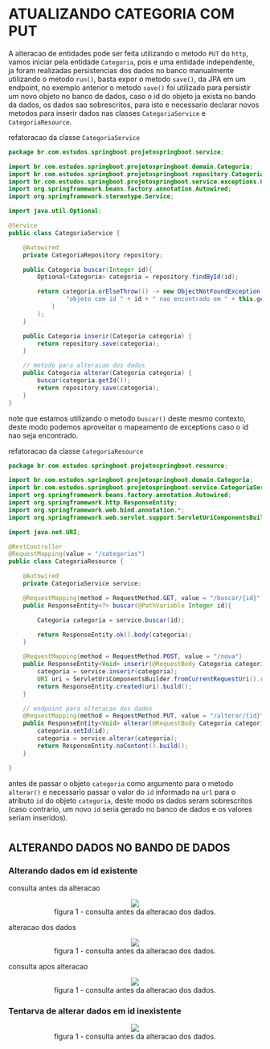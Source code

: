 # __ATUALIZANDO CATEGORIA COM PUT__

A alteracao de entidades pode ser feita utilizando o metodo `PUT` do `http`, vamos iniciar pela entidade `Categoria`, pois e uma entidade independente, ja foram realizadas persistencias dos dados no banco manualmente utilizando o metodo `run()`, basta expor o metodo `save()`, da JPA em um endpoint, no exemplo anterior o metodo `save()` foi utilizado para persistir um novo objeto no banco de dados, caso o id do objeto ja exista no bando da dados, os dados sao sobrescritos, para isto e necessario declarar novos metodos para inserir dados nas classes `CategoriaService` e `CategoriaResource`.

refatoracao da classe `CategoriaService`

```java
package br.com.estudos.springboot.projetospringboot.service;

import br.com.estudos.springboot.projetospringboot.domain.Categoria;
import br.com.estudos.springboot.projetospringboot.ropository.CategoriaRepository;
import br.com.estudos.springboot.projetospringboot.service.exceptions.ObjectNotFoundException;
import org.springframework.beans.factory.annotation.Autowired;
import org.springframework.stereotype.Service;

import java.util.Optional;

@Service
public class CategoriaService {

    @Autowired
    private CategoriaRepository repository;

    public Categoria buscar(Integer id){
        Optional<Categoria> categoria = repository.findById(id);

        return categoria.orElseThrow(() -> new ObjectNotFoundException(
                "objeto com id " + id + " nao encontrado em " + this.getClass().getSimpleName()
            )
        );
    }

    public Categoria inserir(Categoria categoria) {
        return repository.save(categoria);
    }

    // metodo para alteracao dos dados
    public Categoria alterar(Categoria categoria) {
        buscar(categoria.getId());
        return repository.save(categoria);
    }
}
```
note que estamos utilizando o metodo `buscar()` deste mesmo contexto, deste modo podemos aproveitar o mapeamento de exceptions caso o id nao seja encontrado.

refatoracao da classe `CategoriaResource`

```java
package br.com.estudos.springboot.projetospringboot.resource;

import br.com.estudos.springboot.projetospringboot.domain.Categoria;
import br.com.estudos.springboot.projetospringboot.service.CategoriaService;
import org.springframework.beans.factory.annotation.Autowired;
import org.springframework.http.ResponseEntity;
import org.springframework.web.bind.annotation.*;
import org.springframework.web.servlet.support.ServletUriComponentsBuilder;

import java.net.URI;

@RestController
@RequestMapping(value = "/categorias")
public class CategoriaResource {

    @Autowired
    private CategoriaService service;

    @RequestMapping(method = RequestMethod.GET, value = "/buscar/{id}")
    public ResponseEntity<?> buscar(@PathVariable Integer id){

        Categoria categoria = service.buscar(id);

        return ResponseEntity.ok().body(categoria);
    }

    @RequestMapping(method = RequestMethod.POST, value = "/nova")
    public ResponseEntity<Void> inserir(@RequestBody Categoria categoria){
        categoria = service.inserir(categoria);
        URI uri = ServletUriComponentsBuilder.fromCurrentRequestUri().replacePath("categorias/buscar/{id}").build(categoria.getId());
        return ResponseEntity.created(uri).build();
    }

    // endpoint para alteracao dos dados
    @RequestMapping(method = RequestMethod.PUT, value = "/alterar/{id}")
    public ResponseEntity<Void> alterar(@RequestBody Categoria categoria, @PathVariable Integer id){
        categoria.setId(id);
        categoria = service.alterar(categoria);
        return ResponseEntity.noContent().build();
    }

}
```

antes de passar o objeto `categoria` como argumento para o metodo `alterar()` e necessario passar o valor do `id` informado na `url` para o atributo `id` do objeto `categoria`, deste modo os dados seram sobrescritos (caso contrario, um novo `id` seria gerado no banco de dados e os valores seriam inseridos).

#
## ALTERANDO DADOS NO BANDO DE DADOS

### Alterando dados em id existente
consulta antes da alteracao

<p align="center">
    <img src="img/postman-cunsulta-endpoint-categoria-antes-da-alteracao-dos-dados.png"><br>
    figura 1 - consulta antes da alteracao dos dados.
</p>

alteracao dos dados

<p align="center">
    <img src="img/postman-alteracao-dos-dados-endpoint-categoria.png"><br>
    figura 1 - consulta antes da alteracao dos dados.
</p>

consulta apos alteracao

<p align="center">
    <img src="img/postman-consulta-apos-alteracao-dos-dados-endpoint-categoria"><br>
    figura 1 - consulta antes da alteracao dos dados.
</p>

### Tentarva de alterar dados em id inexistente

<p align="center">
    <img src="img/postman-tentatica-alterar-dados-id-inexistente-endpoit-categoria.png"><br>
    figura 1 - consulta antes da alteracao dos dados.
</p>
